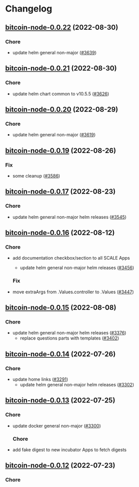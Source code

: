 # Changelog



## [bitcoin-node-0.0.22](https://github.com/truecharts/charts/compare/bitcoin-node-0.0.21...bitcoin-node-0.0.22) (2022-08-30)

### Chore

- update helm general non-major ([#3639](https://github.com/truecharts/charts/issues/3639))




## [bitcoin-node-0.0.21](https://github.com/truecharts/charts/compare/bitcoin-node-0.0.20...bitcoin-node-0.0.21) (2022-08-30)

### Chore

- update helm chart common to v10.5.5 ([#3626](https://github.com/truecharts/charts/issues/3626))




## [bitcoin-node-0.0.20](https://github.com/truecharts/charts/compare/bitcoin-node-0.0.19...bitcoin-node-0.0.20) (2022-08-29)

### Chore

- update helm general non-major ([#3619](https://github.com/truecharts/charts/issues/3619))




## [bitcoin-node-0.0.19](https://github.com/truecharts/charts/compare/bitcoin-node-0.0.17...bitcoin-node-0.0.19) (2022-08-26)

### Fix

- some cleanup ([#3586](https://github.com/truecharts/charts/issues/3586))




## [bitcoin-node-0.0.17](https://github.com/truecharts/charts/compare/bitcoin-node-0.0.16...bitcoin-node-0.0.17) (2022-08-23)

### Chore

- update helm general non-major helm releases ([#3545](https://github.com/truecharts/charts/issues/3545))




## [bitcoin-node-0.0.16](https://github.com/truecharts/charts/compare/bitcoin-node-0.0.15...bitcoin-node-0.0.16) (2022-08-12)

### Chore

- add documentation checkbox/section to all SCALE Apps
  - update helm general non-major helm releases ([#3456](https://github.com/truecharts/charts/issues/3456))

  ### Fix

- move extraArgs from .Values.controller to .Values ([#3447](https://github.com/truecharts/charts/issues/3447))




## [bitcoin-node-0.0.15](https://github.com/truecharts/charts/compare/bitcoin-node-0.0.14...bitcoin-node-0.0.15) (2022-08-08)

### Chore

- update helm general non-major helm releases ([#3376](https://github.com/truecharts/charts/issues/3376))
  - replace questions parts with templates ([#3402](https://github.com/truecharts/charts/issues/3402))




## [bitcoin-node-0.0.14](https://github.com/truecharts/apps/compare/bitcoin-node-0.0.13...bitcoin-node-0.0.14) (2022-07-26)

### Chore

- update home links ([#3291](https://github.com/truecharts/apps/issues/3291))
  - update helm general non-major helm releases ([#3302](https://github.com/truecharts/apps/issues/3302))




## [bitcoin-node-0.0.13](https://github.com/truecharts/apps/compare/bitcoin-node-0.0.12...bitcoin-node-0.0.13) (2022-07-25)

### Chore

- update docker general non-major ([#3300](https://github.com/truecharts/apps/issues/3300))

  ### Chore

- add fake digest to new incubator Apps to fetch digests




## [bitcoin-node-0.0.12](https://github.com/truecharts/apps/compare/bitcoin-node-0.0.11...bitcoin-node-0.0.12) (2022-07-23)

### Chore
